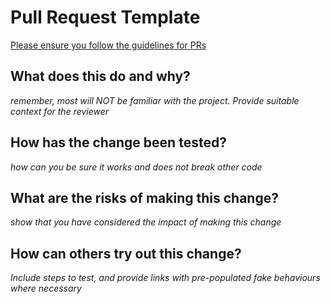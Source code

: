 # Pull Request Template

[Please ensure you follow the guidelines for PRs](https://www.some_link_with_our_guidlines.com#could_be_tweaked_per_project")

## What does this do and why?

*remember, most will NOT be familiar with the project. Provide suitable context for the reviewer*




## How has the change been tested?

*how can you be sure it works and does not break other code*




## What are the risks of making this change?

*show that you have considered the impact of making this change*




## How can others try out this change?

*Include steps to test, and provide links with pre-populated fake behaviours where necessary*
